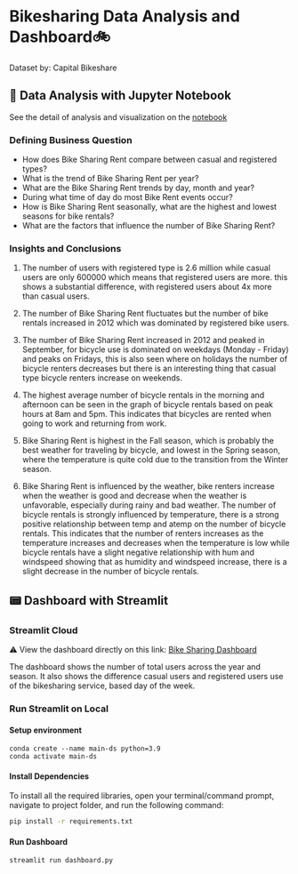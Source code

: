# Bikesharing Data Analysis and Dashboard🚲
Dataset by: Capital Bikeshare

## 📓 Data Analysis with Jupyter Notebook
See the detail of analysis and visualization on the [notebook](https://github.com/Rizal-A/Bike-Sharing-Analysis/blob/main/Data_Analysis_Bike_Rent.ipynb)

### Defining Business Question
- How does Bike Sharing Rent compare between casual and registered types?
- What is the trend of Bike Sharing Rent per year?
- What are the Bike Sharing Rent trends by day, month and year?
- During what time of day do most Bike Rent events occur?
- How is Bike Sharing Rent seasonally, what are the highest and lowest seasons for bike rentals?
- What are the factors that influence the number of Bike Sharing Rent?

### Insights and Conclusions
1. The number of users with registered type is 2.6 million while casual users are only 600000 which means that registered users are more. this shows a substantial difference, with registered users about 4x more than casual users.

2. The number of Bike Sharing Rent fluctuates but the number of bike rentals increased in 2012 which was dominated by registered bike users.

3. The number of Bike Sharing Rent increased in 2012 and peaked in September, for bicycle use is dominated on weekdays (Monday - Friday) and peaks on Fridays, this is also seen where on holidays the number of bicycle renters decreases but there is an interesting thing that casual type bicycle renters increase on weekends.

4. The highest average number of bicycle rentals in the morning and afternoon can be seen in the graph of bicycle rentals based on peak hours at 8am and 5pm. This indicates that bicycles are rented when going to work and returning from work.

5. Bike Sharing Rent is highest in the Fall season, which is probably the best weather for traveling by bicycle, and lowest in the Spring season, where the temperature is quite cold due to the transition from the Winter season.

6. Bike Sharing Rent is influenced by the weather, bike renters increase when the weather is good and decrease when the weather is unfavorable, especially during rainy and bad weather.
The number of bicycle rentals is strongly influenced by temperature, there is a strong positive relationship between temp and atemp on the number of bicycle rentals. This indicates that the number of renters increases as the temperature increases and decreases when the temperature is low while bicycle rentals have a slight negative relationship with hum and windspeed showing that as humidity and windspeed increase, there is a slight decrease in the number of bicycle rentals.

##  📟 Dashboard with Streamlit

### Streamlit Cloud
⚠️ View the dashboard directly on this link: [Bike Sharing Dashboard](https://bike-sharing-analysis-rizal.streamlit.app/)

The dashboard shows the number of total users across the year and season. It also shows the difference casual users and registered users use of the bikesharing service, based day of the week.

### Run Streamlit on Local
#### Setup environment
```
conda create --name main-ds python=3.9
conda activate main-ds
```
#### Install Dependencies

To install all the required libraries, open your terminal/command prompt, navigate to project folder, and run the following command:

```bash
pip install -r requirements.txt
```

#### Run Dashboard
```bash
streamlit run dashboard.py
```
